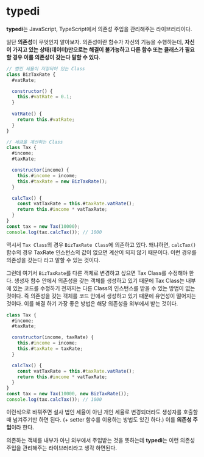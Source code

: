 # typedi

**typedi**는 JavaScript, TypeScript에서 의존성 주입을 관리해주는 라이브러리이다.

일단 **의존성**이 무엇인지 알아보자. 의존성이란 함수가 자신의 기능을 수행하는데, **자신이 가지고 있는 상태(데이터)만으로는 해결이 불가능하고 다른 함수 또는 클래스가 필요할 경우 이를 의존성이 갖는다 말할 수 있다.**

```js
// 법인 세율이 저장되어 있는 Class
class BizTaxRate {
  #vatRate;

  constructor() {
    this.#vatRate = 0.1;
  }
  
  vatRate() {
    return this.#vatRate;
  }
}

// 세금을 계산하는 Class
class Tax {
  #income;
  #taxRate;

  constructor(income) {
    this.#income = income;
    this.#taxRate = new BizTaxRate();
  }

  calcTax() {
    const vatTaxRate = this.#taxRate.vatRate();
    return this.#income * vatTaxRate;    
  }
}
const tax = new Tax(10000);
console.log(tax.calcTax()); // 1000
```

역시서 `Tax Class`의 경우 `BizTaxRate Class`에 의존하고 있다. 왜냐하면, `calcTax()` 함수의 경우 TaxRate 인스턴스의 값이 없으면 계산이 되지 않기 때문이다. 이런 경우를 의존성을 갖는다 라고 말할 수 있는 것이다. 

그런데 여기서 `BizTaxRate`를 다른 객체로 변경하고 싶으면 Tax Class를 수정해야 한다. 생성자 함수 안에서 의존성을 갖는 객체를 생성하고 있기 때문에 Tax Class는 내부에 있는 코드를 수정하기 전까지는 다른 Class의 인스턴스를 받을 수 있는 방법이 없는 것이다. 즉 의존성을 갖는 객체를 코드 안에서 생성하고 있기 때문에 유연성이 떨어지는 것이다. 이를 해결 하기 가장 좋은 방법은 해당 의존성을 외부에서 받는 것이다.

```js
class Tax {
  #income;
  #taxRate;

  constructor(income, taxRate) {
    this.#income = income;
    this.#taxRate = taxRate;
  }

  calcTax() {
    const vatTaxRate = this.#taxRate.vatRate();
    return this.#income * vatTaxRate;    
  }
}
const tax = new Tax(10000, new BizTaxRate());
console.log(tax.calcTax()); // 1000
```

이런식으로 바꿔주면 설사 법인 세율이 아닌 개인 세율로 변경되더라도 생성자를 호출할때 넘겨주기만 하면 된다. (+ setter 함수를 이용하는 방법도 있긴 하다.) 이를 **의존성 주입**이라 한다. 

의존하는 객체를 내부가 아닌 외부에서 주입받는 것을 뜻하는데 **typedi**는 이런 의존성 주입을 관리해주는 라이브러리라고 생각 하면된다.

